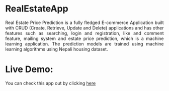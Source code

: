 # RealEstateApp

<p align="justify">
Real Estate Price Prediction is a fully fledged E-commerce Application built with CRUD
(Create, Retrieve, Update and Delete) applications and has other features such as searching, login 
and registration, like and comment feature, mailing system and estate price prediction, which is a
machine learning application. The prediction models are trained using machine learning algorithms
using Nepali housing dataset.
</p>

# Live Demo:
You can check this app out by clicking [here](https://real-estate-webapp.onrender.com/)
